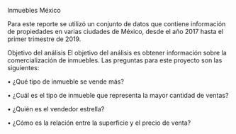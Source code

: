 Inmuebles México

Para este reporte se utilizó un conjunto de datos que contiene información de propiedades en varias ciudades de México, desde el año 2017 hasta el primer trimestre de 2019.

Objetivo del análisis
El objetivo del análisis es obtener información sobre la comercialización de inmuebles. Las preguntas para este proyecto son las siguientes:

• ¿Qué tipo de inmueble se vende más?

• ¿Cuál es el tipo de inmueble que representa la mayor cantidad de ventas?

• ¿Quién es el vendedor estrella?

• ¿Cómo es la relación entre la superficie y el precio de venta?
